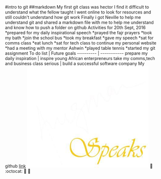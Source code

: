 #intro to git
##markdown
My first git class was hector
I find it difficult to understand what the fellow taught
I went online to look for resources and still couldn't understand how git work
Finally i got Neville to help me understand git and shared a markdown file with me to help me understand and know how to push a folder on github
Activities for 20th Sept, 2016
*prepared for my daily inspirational speech
*prayed the fajr prayers
*took my bath
*join the school bus
*took my breakfast
*gave my speech
*sat for comms class
*eat lunch
*sat for tech class to continue my personal website
*had a meeting with my mentor Ashwin
*played table tennis
*started my git assignment
To do list | Future goals
---------- | ------------
prepare my daily inspiration | inspire young African enterpreneurs
take my comms,tech and business class serious | build a successful software company 
My github [link](https://github.com/luqmanmusah/git/blob/master/personal.md)
![personal logo](luqman_speaks.jpg)
:rocket: :octocat: :metal: :camel:






